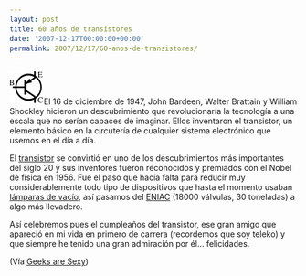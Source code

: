 ```yaml
---
layout: post
title: 60 años de transistores
date: '2007-12-17T00:00:00+00:00'
permalink: 2007/12/17/60-anos-de-transistores/
---
```

<img src='/assets/60px-bjt_pnp_symbol_casesvg.png' alt='transistor BJT' class="derecha"/>El 16 de diciembre de 1947, John Bardeen, Walter Brattain y William Shockley hicieron un descubrimiento que revolucionaría la tecnología a una escala que no serían capaces de imaginar. Ellos inventaron el transistor, un elemento básico en la circutería de cualquier sistema electrónico que usemos en el día a día.

El <a href="http://es.wikipedia.org/wiki/Transistor">transistor</a> se convirtió en uno de los descubrimientos más importantes del siglo 20 y sus inventores fueron reconocidos y premiados con el Nobel de física en 1956. Fue el paso que hacía falta para reducir muy considerablemente todo tipo de dispositivos que hasta el momento usaban <a href="http://es.wikipedia.org/wiki/V%C3%A1lvula_termoi%C3%B3nica">lámparas de vacío</a>, así pasamos del <a href="http://es.wikipedia.org/wiki/ENIAC">ENIAC</a> (18000 válvulas, 30 toneladas) a algo más llevadero.

Así celebremos pues el cumpleaños del transistor, ese gran amigo que apareció en mi vida en primero de carrera (recordemos que soy teleko) y que siempre he tenido una gran admiración por él... felicidades.

(Vía <a href="http://www.geeksaresexy.net/2007/12/12/the-transistor-turns-60/">Geeks are Sexy</a>)
